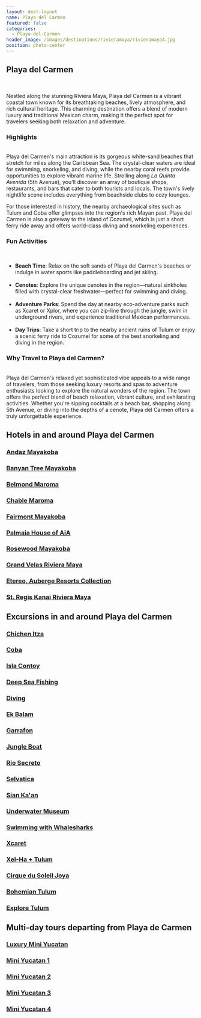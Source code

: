 ```yaml
---
layout: dest-layout
name: Playa del Carmen
featured: false
categories:
  - Playa-del-Carmen
header_image: /images/destinations/rivieramaya/rivieramaya4.jpg
position: photo-center
---
```


## Playa del Carmen  
&nbsp;  

Nestled along the stunning Riviera Maya, Playa del Carmen is a vibrant coastal town known for its breathtaking beaches, lively atmosphere, and rich cultural heritage. This charming destination offers a blend of modern luxury and traditional Mexican charm, making it the perfect spot for travelers seeking both relaxation and adventure.

### Highlights  
&nbsp;  
Playa del Carmen's main attraction is its gorgeous white-sand beaches that stretch for miles along the Caribbean Sea. The crystal-clear waters are ideal for swimming, snorkeling, and diving, while the nearby coral reefs provide opportunities to explore vibrant marine life. Strolling along *La Quinta Avenida* (5th Avenue), you'll discover an array of boutique shops, restaurants, and bars that cater to both tourists and locals. The town's lively nightlife scene includes everything from beachside clubs to cozy lounges.

For those interested in history, the nearby archaeological sites such as Tulum and Coba offer glimpses into the region's rich Mayan past. Playa del Carmen is also a gateway to the island of Cozumel, which is just a short ferry ride away and offers world-class diving and snorkeling experiences.

### Fun Activities  
&nbsp;  
- **Beach Time**: Relax on the soft sands of Playa del Carmen's beaches or indulge in water sports like paddleboarding and jet skiing.  
&nbsp;  
- **Cenotes**: Explore the unique cenotes in the region—natural sinkholes filled with crystal-clear freshwater—perfect for swimming and diving.  
&nbsp;  
- **Adventure Parks**: Spend the day at nearby eco-adventure parks such as Xcaret or Xplor, where you can zip-line through the jungle, swim in underground rivers, and experience traditional Mexican performances.  
&nbsp;  
- **Day Trips**: Take a short trip to the nearby ancient ruins of Tulum or enjoy a scenic ferry ride to Cozumel for some of the best snorkeling and diving in the region.  

### Why Travel to Playa del Carmen?  
&nbsp;  
Playa del Carmen's relaxed yet sophisticated vibe appeals to a wide range of travelers, from those seeking luxury resorts and spas to adventure enthusiasts looking to explore the natural wonders of the region. The town offers the perfect blend of beach relaxation, vibrant culture, and exhilarating activities. Whether you're sipping cocktails at a beach bar, shopping along 5th Avenue, or diving into the depths of a cenote, Playa del Carmen offers a truly unforgettable experience.

## Hotels in and around Playa del Carmen

<section class='grid'>
<div class="col-3_sm-4_xs-6 padded-1">
    <a href="/hotels/andaz">
        <div class="bg-image square" style="background-image:url('/images/hotels/andazmyk/andazmyk8.webp')">  </div>
        <h3 class='center'>Andaz Mayakoba</h3>        
    </a>  
</div>

<div class="col-3_sm-4_xs-6 padded-1">
    <a href="/hotels/banyantree">
        <div class="bg-image square" style="background-image:url('/images/hotels/banyanmyk/banyanmyk3.webp')">  </div>
        <h3 class='center'>Banyan Tree Mayakoba</h3>        
    </a>  
</div>

<div class="col-3_sm-4_xs-6 padded-1">
    <a href="/hotels/belmondmar">
        <div class="bg-image square" style="background-image:url('/images/hotels/belmond/belmond4.jpg')">  </div>
        <h3 class='center'>Belmond Maroma</h3>        
    </a>  
</div>

<div class="col-3_sm-4_xs-6 padded-1">
    <a href="/hotels/chablemaroma">
        <div class="bg-image square" style="background-image:url('/images/hotels/chablemaroma/chablemaroma5.jpeg')">  </div>
        <h3 class='center'>Chable Maroma</h3>        
    </a>  
</div>

<div class="col-3_sm-4_xs-6 padded-1">
    <a href="/hotels/fairmontmyk">
        <div class="bg-image square" style="background-image:url('/images/hotels/fairmontmyk/fairmontmyk4.webp')">  </div>
        <h3 class='center'>Fairmont Mayakoba</h3>        
    </a>  
</div>

<div class="col-3_sm-4_xs-6 padded-1">
    <a href="/hotels/palmaia">
        <div class="bg-image square" style="background-image:url('/images/hotels/palmaia/palmaia3.jpg')">  </div>
        <h3 class='center'>Palmaia House of AiA</h3>        
    </a>  
</div>

<div class="col-3_sm-4_xs-6 padded-1">
    <a href="/hotels/rosewoodmyk">
        <div class="bg-image square" style="background-image:url('/images/hotels/rosewoodmyk/rosewoodmyk3.webp')">  </div>
        <h3 class='center'>Rosewood Mayakoba</h3>        
    </a>  
</div>

<div class="col-3_sm-4_xs-6 padded-1">
    <a href="/hotels/grandvelasrm">
        <div class="bg-image square" style="background-image:url('/images/hotels/grandvelasrm/grandvelasrm.jpg')">  </div>
        <h3 class='center'>Grand Velas Riviera Maya</h3>        
    </a>  
</div>

<div class="col-3_sm-4_xs-6 padded-1">
    <a href="/hotels/etereo">
        <div class="bg-image square" style="background-image:url('/images/hotels/etereo/etereo.webp')">  </div>
        <h3 class='center'>Etereo, Auberge Resorts Collection</h3>        
    </a>  
</div>

<div class="col-3_sm-4_xs-6 padded-1">
    <a href="/hotels/kanai">
        <div class="bg-image square" style="background-image:url('/images/hotels/kanai/kanai.jpeg')">  </div>
        <h3 class='center'>St. Regis Kanai Riviera Maya</h3>        
    </a>  
</div>


</section>


## Excursions in and around Playa del Carmen

<section class='grid'>
<div class="col-3_sm-4_xs-6 padded-1">
    <a href="/excursions/chichenexc">
        <div class="bg-image square" style="background-image:url('/images/destinations/yucatan/yucatan2.jpg')">  </div>
        <h3 class='center'>Chichen Itza</h3>        
    </a>  
</div>

<div class="col-3_sm-4_xs-6 padded-1">
    <a href="/excursions/cobaexc">
        <div class="bg-image square" style="background-image:url('/images/destinations/cancun/cancun7.jpg')">  </div>
        <h3 class='center'>Coba</h3>        
    </a>  
</div>

<div class="col-3_sm-4_xs-6 padded-1">
    <a href="/excursions/contoyexc">
        <div class="bg-image square" style="background-image:url('/images/destinations/cancun/cancun3.jpg')">  </div>
        <h3 class='center'>Isla Contoy</h3>        
    </a>  
</div>

<div class="col-3_sm-4_xs-6 padded-1">
    <a href="/excursions/deepseaexc">
        <div class="bg-image square" style="background-image:url('/images/destinations/cancun/cancun8.jpg')">  </div>
        <h3 class='center'>Deep Sea Fishing</h3>        
    </a>  
</div>

<div class="col-3_sm-4_xs-6 padded-1">
    <a href="/excursions/divingexc">
        <div class="bg-image square" style="background-image:url('/images/destinations/cancun/cancun6.jpg')">  </div>
        <h3 class='center'>Diving</h3>        
    </a>  
</div>

<div class="col-3_sm-4_xs-6 padded-1">
    <a href="/excursions/ekbalamexc">
        <div class="bg-image square" style="background-image:url('/images/destinations/yucatan/yucatan1.jpg')">  </div>
        <h3 class='center'>Ek Balam</h3>        
    </a>  
</div>

<div class="col-3_sm-4_xs-6 padded-1">
    <a href="/excursions/garrafonexc">
        <div class="bg-image square" style="background-image:url('/images/destinations/cancun/cancun1.jpg')">  </div>
        <h3 class='center'>Garrafon</h3>        
    </a>  
</div>

<div class="col-3_sm-4_xs-6 padded-1">
    <a href="/excursions/jungleboatexc">
        <div class="bg-image square" style="background-image:url('/images/destinations/cancun/cancun9.jpg')">  </div>
        <h3 class='center'>Jungle Boat</h3>        
    </a>  
</div>

<div class="col-3_sm-4_xs-6 padded-1">
    <a href="/excursions/riosecreto">
        <div class="bg-image square" style="background-image:url('/images/destinations/rivieramaya/riosecreto.jpg')">  </div>
        <h3 class='center'>Rio Secreto</h3>        
    </a>  
</div>

<div class="col-3_sm-4_xs-6 padded-1">
    <a href="/excursions/selvatica">
        <div class="bg-image square" style="background-image:url('/images/destinations/rivieramaya/selvatica.jpg')">  </div>
        <h3 class='center'>Selvatica</h3>        
    </a>  
</div>

<div class="col-3_sm-4_xs-6 padded-1">
    <a href="/excursions/siankaanexc">
        <div class="bg-image square" style="background-image:url('/images/hotels/chablecasa/chablecasa1.jpeg')">  </div>
        <h3 class='center'>Sian Ka'an</h3>        
    </a>  
</div>

<div class="col-3_sm-4_xs-6 padded-1">
    <a href="/excursions/underwaterexc">
        <div class="bg-image square" style="background-image:url('/images/destinations/cancun/cancun10.jpg')">  </div>
        <h3 class='center'>Underwater Museum</h3>        
    </a>  
</div>

<div class="col-3_sm-4_xs-6 padded-1">
    <a href="/excursions/whalesharkexc">
        <div class="bg-image square" style="background-image:url('/images/destinations/cancun/cancun11.jpg')">  </div>
        <h3 class='center'>Swimming with Whalesharks</h3>        
    </a>  
</div>

<div class="col-3_sm-4_xs-6 padded-1">
    <a href="/excursions/xcaretexc">
        <div class="bg-image square" style="background-image:url('/images/destinations/rivieramaya/xcaret.jpg')">  </div>
        <h3 class='center'>Xcaret</h3>        
    </a>  
</div>

<div class="col-3_sm-4_xs-6 padded-1">
    <a href="/excursions/xelhaexc">
        <div class="bg-image square" style="background-image:url('/images/destinations/rivieramaya/rivieramaya8.jpg')">  </div>
        <h3 class='center'>Xel-Ha + Tulum</h3>        
    </a>  
</div>

<div class="col-3_sm-4_xs-6 padded-1">
    <a href="/excursions/joya">
        <div class="bg-image square" style="background-image:url('/images/destinations/cancun/joya.webp')">  </div>
        <h3 class='center'>Cirque du Soleil Joya</h3>        
    </a>  
</div>

<div class="col-3_sm-4_xs-6 padded-1">
    <a href="/excursions/bohemian">
        <div class="bg-image square" style="background-image:url('/images/destinations/cancun/bohemian.jpg')">  </div>
        <h3 class='center'>Bohemian Tulum</h3>        
    </a>  
</div>

<div class="col-3_sm-4_xs-6 padded-1">
    <a href="/excursions/exploretulum">
        <div class="bg-image square" style="background-image:url('/images/destinations/cancun/coba.jpg')">  </div>
        <h3 class='center'>Explore Tulum</h3>        
    </a>  
</div>

</section>

## Multi-day tours departing from Playa de Carmen

<section class='grid'>
<div class="col-3_sm-4_xs-6 padded-1">
    <a href="/tours/luxminiyuc">
        <div class="bg-image square" style="background-image:url('/images/destinations/merida/merida8.jpg')">  </div>
        <h3 class='center'>Luxury Mini Yucatan</h3>        
    </a>  
</div>

<div class="col-3_sm-4_xs-6 padded-1">
    <a href="/tours/miniyuc1">
        <div class="bg-image square" style="background-image:url('/images/destinations/yucatan/yucatan2.jpg')">  </div>
        <h3 class='center'>Mini Yucatan 1</h3>        
    </a>  
</div>

<div class="col-3_sm-4_xs-6 padded-1">
    <a href="/tours/miniyuc2">
        <div class="bg-image square" style="background-image:url('/images/destinations/yucatan/yucatan4.jpg')">  </div>
        <h3 class='center'>Mini Yucatan 2</h3>        
    </a>  
</div>

<div class="col-3_sm-4_xs-6 padded-1">
    <a href="/tours/miniyuc3">
        <div class="bg-image square" style="background-image:url('/images/destinations/yucatan/yucatan5.jpg')">  </div>
        <h3 class='center'>Mini Yucatan 3</h3>        
    </a>  
</div>

<div class="col-3_sm-4_xs-6 padded-1">
    <a href="/tours/miniyuc4">
        <div class="bg-image square" style="background-image:url('/images/destinations/merida/merida4.jpg')">  </div>
        <h3 class='center'>Mini Yucatan 4</h3>        
    </a>  
</div>

</section>